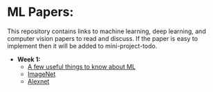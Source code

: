 # ML Papers:
This repository contains links to machine learning, deep learning, and computer vision papers to read and discuss.
If the paper is easy to implement then it will be added to mini-project-todo.

 - **Week 1:**  
   - [A few useful things to know about ML](https://homes.cs.washington.edu/~pedrod/papers/cacm12.pdf)
   - [ImageNet](http://www.image-net.org/papers/imagenet_cvpr09.pdf)
   - [Alexnet](https://papers.nips.cc/paper/4824-imagenet-classification-with-deep-convolutional-neural-networks.pdf)
 
